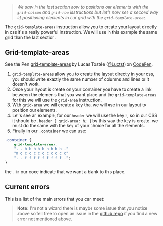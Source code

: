 >*We saw in the last section how to positions our elements with the `grid-column` and `grid-row` instructions but let's now see a second way of positioning elements in our grid with the `grid-template-areas`.*

The `grid-template-areas` instruction allow you to create your layout directly in css it's a really powerful instruction. We will use in this example the same grid than the last section.

## Grid-template-areas
<p data-height="265" data-theme-id="0" data-slug-hash="ejMeRy" data-default-tab="css,result" data-user="Luctst" data-pen-title="grid-template-areas" data-preview="true" class="codepen">See the Pen <a href="https://codepen.io/Luctst/pen/ejMeRy/">grid-template-areas</a> by Lucas Tostée (<a href="https://codepen.io/Luctst">@Luctst</a>) on <a href="https://codepen.io">CodePen</a>.</p>
<script async src="https://static.codepen.io/assets/embed/ei.js"></script>

1. `grid-template-areas` allow you to create the layout directly in your css, you should write exactly the same number of columns and lines or it doesn't work.
2. Once your layout is create on your container you have to create a link between the elements that you want place and the `grid-template-areas` for this we will use the `grid-area` instruction.
3. With `grid-area` we will create a key that we will use in our layout to position our elements.
4. Let's see an example, for our `header` we will use the key `h`, so in our CSS it should be `.header { grid-area: h; }` by this way the key is create. we must do the same with the key of your choice for all the elements.
5. Finally in our `.container` we can use:
```css
.container {
    grid-template-areas:
    ". . h h h h h h h h h ."
    "m c c c c c c c c c c c"
    ". . f f f f f f f f f .";
}
```
the `.` in our code indicate that we want a blank to this place.





## Current errors
This is a list of the main errors that you can meet:
> **Note:** I'm not a wizard there is maybe some issue that you notice above so fell free to open an issue in the [github repo](https://github.com/luctst/learn-css-grid) if you find a new error not mentioned above.